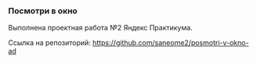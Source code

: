 ### Посмотри в окно

Выполнена проектная работа №2 Яндекс Практикума.

Ссылка на репозиторий: https://github.com/saneome2/posmotri-v-okno-ad
